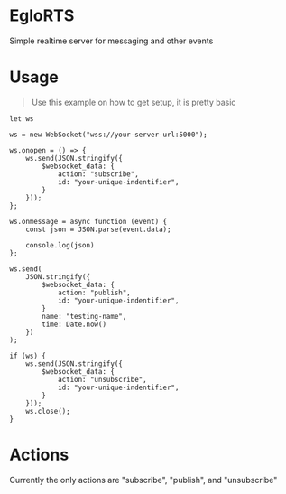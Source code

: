 # EgloRTS

Simple realtime server for messaging and other events

# Usage

> Use this example on how to get setup, it is pretty basic

```
let ws

ws = new WebSocket("wss://your-server-url:5000");

ws.onopen = () => {
    ws.send(JSON.stringify({ 
        $websocket_data: {
            action: "subscribe",
            id: "your-unique-indentifier",
        } 
    }));
};

ws.onmessage = async function (event) {
    const json = JSON.parse(event.data);

    console.log(json)
};

ws.send(
    JSON.stringify({
        $websocket_data: {
            action: "publish",
            id: "your-unique-indentifier",
        }
        name: "testing-name",
        time: Date.now()
    })
);

if (ws) {
    ws.send(JSON.stringify({
        $websocket_data: {
            action: "unsubscribe",
            id: "your-unique-indentifier",
        }
    }));
    ws.close();
}
```

# Actions

Currently the only actions are "subscribe", "publish", and "unsubscribe"
